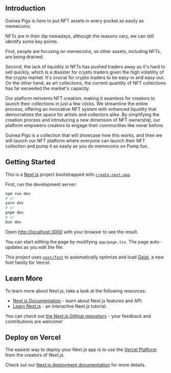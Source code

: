 ## Introduction

Guinea Pigs is here to put NFT assets in every pocket as easily as memecoins.

NFTs are in their dip nowadays, although the reasons vary, we can still identify some key points.

First, people are focusing on memecoins, so other assets, including NFTs, are being drained.

Second, the lack of liquidity in NFTs has pushed traders away as it's hard to sell quickly, which is a disaster for crypto traders given the high volatility of the crypto market. It's crucial for crypto traders to be easy-in and easy-out. On the other hand, as art collections, the current quantity of NFT collections has far exceeded the market's capacity.

Our platform reinvents NFT creation, making it seamless for creators to launch their collections in just a few clicks. We streamline the entire process, offering an innovative NFT system with enhanced liquidity that democratizes the space for artists and collectors alike. By simplifying the creation process and introducing a new dimension of NFT ownership, our platform empowers creators to engage their communities like never before.

Guinea Pigs is a collection that will showcase how this works, and then we will launch our NFT platform where everyone can launch their NFT collection and pump it as easily as you do memecoins on Pump.fun.

## Getting Started

This is a [Next.js](https://nextjs.org) project bootstrapped with [`create-next-app`](https://nextjs.org/docs/app/api-reference/cli/create-next-app).

First, run the development server:

```bash
npm run dev
# or
yarn dev
# or
pnpm dev
# or
bun dev
```

Open [http://localhost:3000](http://localhost:3000) with your browser to see the result.

You can start editing the page by modifying `app/page.tsx`. The page auto-updates as you edit the file.

This project uses [`next/font`](https://nextjs.org/docs/app/building-your-application/optimizing/fonts) to automatically optimize and load [Geist](https://vercel.com/font), a new font family for Vercel.

## Learn More

To learn more about Next.js, take a look at the following resources:

- [Next.js Documentation](https://nextjs.org/docs) - learn about Next.js features and API.
- [Learn Next.js](https://nextjs.org/learn) - an interactive Next.js tutorial.

You can check out [the Next.js GitHub repository](https://github.com/vercel/next.js) - your feedback and contributions are welcome!

## Deploy on Vercel

The easiest way to deploy your Next.js app is to use the [Vercel Platform](https://vercel.com/new?utm_medium=default-template&filter=next.js&utm_source=create-next-app&utm_campaign=create-next-app-readme) from the creators of Next.js.

Check out our [Next.js deployment documentation](https://nextjs.org/docs/app/building-your-application/deploying) for more details.
